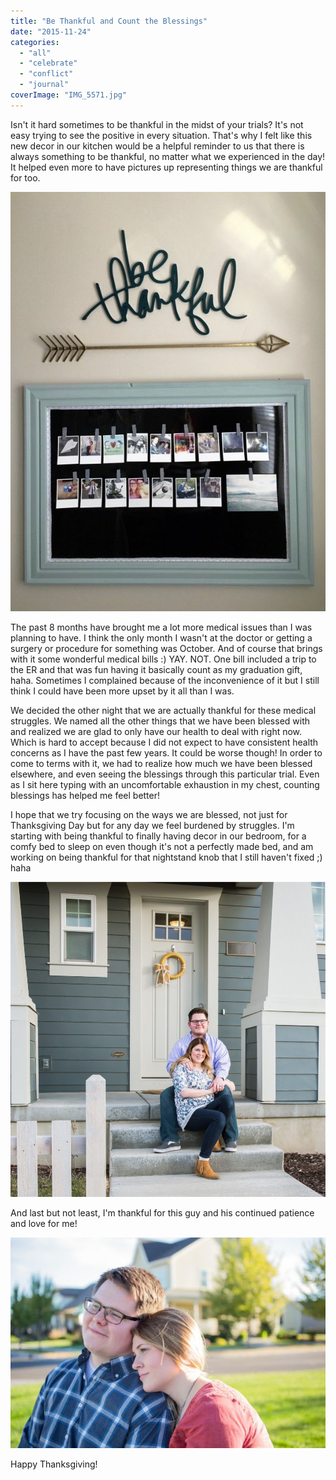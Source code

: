```yaml
---
title: "Be Thankful and Count the Blessings"
date: "2015-11-24"
categories: 
  - "all"
  - "celebrate"
  - "conflict"
  - "journal"
coverImage: "IMG_5571.jpg"
---
```


Isn't it hard sometimes to be thankful in the midst of your trials? It's not easy trying to see the positive in every situation. That's why I felt like this new decor in our kitchen would be a helpful reminder to us that there is always something to be thankful, no matter what we experienced in the day! It helped even more to have pictures up representing things we are thankful for too.

[![hello heidi wall art, heidi swapp wall words, heidi swapp projects, blessed, blessed newlyweds, being thankful as newlyweds, being thankful for trials, being thankful in marriage](/images/IMG_0088.jpg)](http://freshlymarried.com/wp-content/uploads/2015/11/IMG_0088.jpg)

The past 8 months have brought me a lot more medical issues than I was planning to have. I think the only month I wasn't at the doctor or getting a surgery or procedure for something was October. And of course that brings with it some wonderful medical bills :) YAY. NOT. One bill included a trip to the ER and that was fun having it basically count as my graduation gift, haha. Sometimes I complained because of the inconvenience of it but I still think I could have been more upset by it all than I was.

We decided the other night that we are actually thankful for these medical struggles. We named all the other things that we have been blessed with and realized we are glad to only have our health to deal with right now. Which is hard to accept because I did not expect to have consistent health concerns as I have the past few years. It could be worse though! In order to come to terms with it, we had to realize how much we have been blessed elsewhere, and even seeing the blessings through this particular trial. Even as I sit here typing with an uncomfortable exhaustion in my chest, counting blessings has helped me feel better!

I hope that we try focusing on the ways we are blessed, not just for Thanksgiving Day but for any day we feel burdened by struggles. I'm starting with being thankful to finally having decor in our bedroom, for a comfy bed to sleep on even though it's not a perfectly made bed, and am working on being thankful for that nightstand knob that I still haven't fixed ;) haha

[![hello heidi wall art, heidi swapp wall words, heidi swapp projects, blessed, blessed newlyweds, being thankful as newlyweds, being thankful for trials, being thankful in marriage](/images/IMG_0087.jpg)](http://freshlymarried.com/wp-content/uploads/2015/11/IMG_0087.jpg)

And last but not least, I'm thankful for this guy and his continued patience and love for me!

[![hello heidi wall art, hello heidi wall decor, heidi swapp decor, daybreak, daybreak utah, photos of daybreak utah, homes in daybreak, photography in daybreak, photography in daybreak utah, laura barfuss photography, laura b photography](/images/762A3328-253-Edit-Edit-Edit.jpg)](http://freshlymarried.com/wp-content/uploads/2015/11/762A3328-253-Edit-Edit-Edit.jpg)

Happy Thanksgiving!
